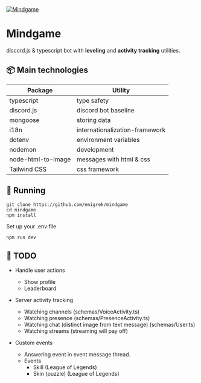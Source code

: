 [![Mindgame](https://github.com/emigrek/mindgame/blob/main/media/repo-header.png)](https://discord.com/api/oauth2/authorize?client_id=1049355872389832714&permissions=8&scope=applications.commands%20bot)

# Mindgame
discord.js & typescript bot with **leveling** and **activity tracking** utilities.

## 📦 Main technologies
| Package  | Utility |
| ------------- | ------------- |
| typescript  | type safety  |
| discord.js  | discord bot baseline |
| mongoose  | storing data  |
| i18n  | internationalization-framework  |
| dotenv  | environment variables  |
| nodemon  | development  |
| node-html-to-image  | messages with html & css  |
| Tailwind CSS  | css framework  |



## 🚀 Running
```
git clone https://github.com/emigrek/mindgame
cd mindgame
npm install
```
Set up your .env file
```
npm run dev
```

## 🚧 TODO
* Handle user actions
    * Show profile
    * Leaderboard

* Server activity tracking
    * Watching channels (schemas/VoiceActivity.ts)
    * Watching presence (schemas/PresenceActivity.ts)
    * Watching chat (distinct image from text message) (schemas/User.ts)
    * Watching streams (streaming will pay off)

* Custom events
    * Answering event in event message thread.
    * Events
        * Skill (League of Legends)
        * Skin (puzzle) (League of Legends)


